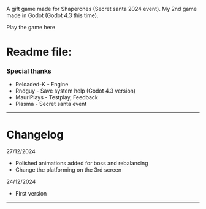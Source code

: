 A gift game made for Shaperones (Secret santa 2024 event).
My 2nd game made in Godot (Godot 4.3 this time).

Play the game here

# Readme file:

### Special thanks

- Reloaded-K - Engine
- Rndguy - Save system help (Godot 4.3 version)
- MauriPlays - Testplay, Feedback
- Plasma - Secret santa event

__________________________________________________________________________________________________________


# Changelog

27/12/2024
- Polished animations added for boss and rebalancing
- Change the platforming on the 3rd screen

24/12/2024
- First version

----------------------------------------------------------------------------------------------
